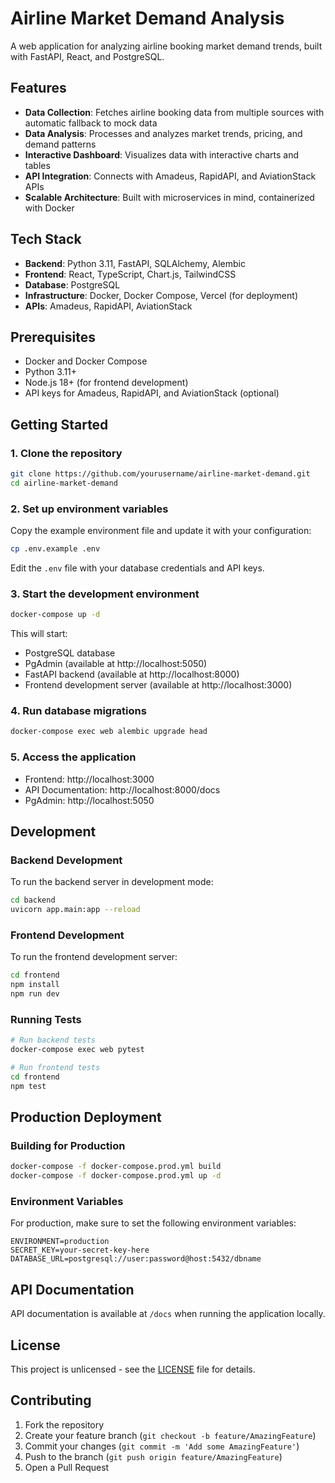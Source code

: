 # Airline Market Demand Analysis

A web application for analyzing airline booking market demand trends, built with FastAPI, React, and PostgreSQL.

## Features

- **Data Collection**: Fetches airline booking data from multiple sources with automatic fallback to mock data
- **Data Analysis**: Processes and analyzes market trends, pricing, and demand patterns
- **Interactive Dashboard**: Visualizes data with interactive charts and tables
- **API Integration**: Connects with Amadeus, RapidAPI, and AviationStack APIs
- **Scalable Architecture**: Built with microservices in mind, containerized with Docker

## Tech Stack

- **Backend**: Python 3.11, FastAPI, SQLAlchemy, Alembic
- **Frontend**: React, TypeScript, Chart.js, TailwindCSS
- **Database**: PostgreSQL
- **Infrastructure**: Docker, Docker Compose, Vercel (for deployment)
- **APIs**: Amadeus, RapidAPI, AviationStack

## Prerequisites

- Docker and Docker Compose
- Python 3.11+
- Node.js 18+ (for frontend development)
- API keys for Amadeus, RapidAPI, and AviationStack (optional)

## Getting Started

### 1. Clone the repository

```bash
git clone https://github.com/yourusername/airline-market-demand.git
cd airline-market-demand
```

### 2. Set up environment variables

Copy the example environment file and update it with your configuration:

```bash
cp .env.example .env
```

Edit the `.env` file with your database credentials and API keys.

### 3. Start the development environment

```bash
docker-compose up -d
```

This will start:
- PostgreSQL database
- PgAdmin (available at http://localhost:5050)
- FastAPI backend (available at http://localhost:8000)
- Frontend development server (available at http://localhost:3000)

### 4. Run database migrations

```bash
docker-compose exec web alembic upgrade head
```

### 5. Access the application

- Frontend: http://localhost:3000
- API Documentation: http://localhost:8000/docs
- PgAdmin: http://localhost:5050

## Development

### Backend Development

To run the backend server in development mode:

```bash
cd backend
uvicorn app.main:app --reload
```

### Frontend Development

To run the frontend development server:

```bash
cd frontend
npm install
npm run dev
```

### Running Tests

```bash
# Run backend tests
docker-compose exec web pytest

# Run frontend tests
cd frontend
npm test
```

## Production Deployment

### Building for Production

```bash
docker-compose -f docker-compose.prod.yml build
docker-compose -f docker-compose.prod.yml up -d
```

### Environment Variables

For production, make sure to set the following environment variables:

```
ENVIRONMENT=production
SECRET_KEY=your-secret-key-here
DATABASE_URL=postgresql://user:password@host:5432/dbname
```

## API Documentation

API documentation is available at `/docs` when running the application locally.

## License

This project is unlicensed - see the [LICENSE](LICENSE) file for details.

## Contributing

1. Fork the repository
2. Create your feature branch (`git checkout -b feature/AmazingFeature`)
3. Commit your changes (`git commit -m 'Add some AmazingFeature'`)
4. Push to the branch (`git push origin feature/AmazingFeature`)
5. Open a Pull Request
